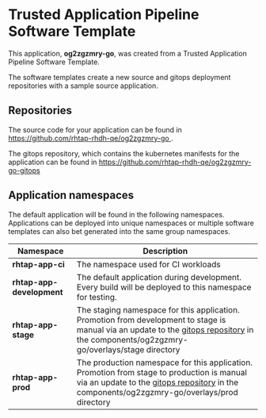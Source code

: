 # Trusted Application Pipeline Software Template

This application, **og2zgzmry-go**, was created from a Trusted Application Pipeline Software Template.

The software templates create a new source and gitops deployment repositories with a sample source application. 

## Repositories

The source code for your application can be found in [https://github.com/rhtap-rhdh-qe/og2zgzmry-go ](https://github.com/rhtap-rhdh-qe/og2zgzmry-go ).
 
The gitops repository, which contains the kubernetes manifests for the application can be found in 
[https://github.com/rhtap-rhdh-qe/og2zgzmry-go-gitops ](https://github.com/rhtap-rhdh-qe/og2zgzmry-go-gitops ) 

## Application namespaces 

The default application will be found in the following namespaces. Applications can be deployed into unique namespaces or multiple software templates can also bet generated into the same group namespaces.  

|  Namespace   |  Description   |  
| -------- | -------- |
| **rhtap-app-ci** | The namespace used for CI workloads |
| **rhtap-app-development** | The default application during development. Every build will be deployed to this namespace for testing. |
| **rhtap-app-stage** | The staging namespace for this application. Promotion from development to stage is manual via an update to the [gitops repository](https://github.com/rhtap-rhdh-qe/og2zgzmry-go-gitops ) in the components/og2zgzmry-go/overlays/stage directory |
| **rhtap-app-prod** | The production namespace for this application. Promotion from stage to production is manual via an update to the [gitops repository](https://github.com/rhtap-rhdh-qe/og2zgzmry-go-gitops ) in the components/og2zgzmry-go/overlays/prod directory |